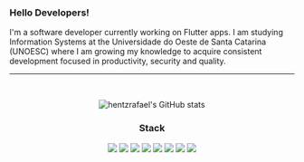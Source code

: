 
### Hello Developers!
I'm a software developer currently working on Flutter apps. I am studying Information Systems at the Universidade do Oeste de Santa Catarina (UNOESC) where I am growing my knowledge to acquire consistent development focused in productivity, security and quality.


<hr>
<div>
  
  <br>
  <div align='center'>
              
  ![hentzrafael's GitHub stats](https://github-readme-stats.vercel.app/api?username=hentzrafael&hide=contribs,issues&count_private=true&show_icons=true&theme=react)      
  </div>
  
  <div align='center'>
    <h3>Stack</h3>
    <img src=https://img.shields.io/badge/Python-FFD43B?style=for-the-badge&logo=python&logoColor=darkgreen />
    <img src=https://img.shields.io/badge/Flutter-blue?style=for-the-badge&logo=flutter&logoColor=white />
    <img src=https://img.shields.io/badge/React-20232A?style=for-the-badge&logo=react&logoColor=61DAFB />
    <img src=https://img.shields.io/badge/Flask-000000?style=for-the-badge&logo=flask&logoColor=white />
    <img src=https://img.shields.io/badge/NestJS-red?style=for-the-badge&logo=nestjs&logoColor=white />
    <img src=https://img.shields.io/badge/Docker-blue?style=for-the-badge&logo=docker&logoColor=white />
    <img src=https://img.shields.io/badge/Keras-121011?style=for-the-badge&logo=keras&logoColor=white />
    <img src=https://img.shields.io/badge/Linux-orange?style=for-the-badge&logo=ubuntu&logoColor=white />
  </div>
</div>
